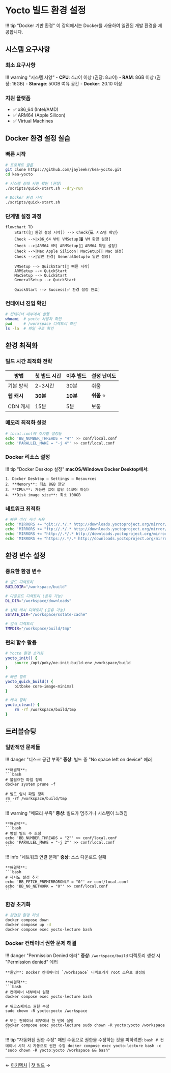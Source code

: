 # Yocto 빌드 환경 설정

!!! tip "Docker 기반 환경"
    이 강의에서는 Docker를 사용하여 일관된 개발 환경을 제공합니다.

## 시스템 요구사항

### 최소 요구사항

!!! warning "시스템 사양"
    - **CPU**: 4코어 이상 (권장: 8코어)
    - **RAM**: 8GB 이상 (권장: 16GB)
    - **Storage**: 50GB 여유 공간
    - **Docker**: 20.10 이상

### 지원 플랫폼

- ✅ x86_64 (Intel/AMD)
- ✅ ARM64 (Apple Silicon)
- ✅ Virtual Machines

## Docker 환경 설정 실습

### 빠른 시작

```bash
# 프로젝트 클론
git clone https://github.com/jayleekr/kea-yocto.git
cd kea-yocto

# 시스템 상태 사전 확인 (권장)
./scripts/quick-start.sh --dry-run

# Docker 환경 시작
./scripts/quick-start.sh
```

### 단계별 설정 과정

```mermaid
flowchart TD
    Start([🎯 환경 설정 시작]) --> Check{💻 시스템 확인}
    Check -->|x86_64 VM| VMSetup[🖥️ VM 환경 설정]
    Check -->|ARM64 VM| ARMSetup[🔧 ARM64 특별 설정]
    Check -->|Mac Apple Silicon| MacSetup[🍎 Mac 설정]
    Check -->|일반 환경| GeneralSetup[⚙️ 일반 설정]
    
    VMSetup --> QuickStart[🚀 빠른 시작]
    ARMSetup --> QuickStart
    MacSetup --> QuickStart
    GeneralSetup --> QuickStart
    
    QuickStart --> Success[✅ 환경 설정 완료]
```

### 컨테이너 진입 확인

```bash
# 컨테이너 내부에서 실행
whoami  # yocto 사용자 확인
pwd     # /workspace 디렉토리 확인
ls -la  # 파일 구조 확인
```

## 환경 최적화

### 빌드 시간 최적화 전략

| 방법 | 첫 빌드 시간 | 이후 빌드 | 설정 난이도 |
|------|-------------|-----------|------------|
| 기본 방식 | 2-3시간 | 30분 | 쉬움 |
| **웹 캐시** | **30분** | **10분** | **쉬움** ⭐ |
| CDN 캐시 | 15분 | 5분 | 보통 |

### 메모리 최적화 설정

```bash
# local.conf에 추가할 설정들
echo 'BB_NUMBER_THREADS = "4"' >> conf/local.conf
echo 'PARALLEL_MAKE = "-j 4"' >> conf/local.conf
```

### Docker 리소스 설정

!!! tip "Docker Desktop 설정"
    **macOS/Windows Docker Desktop에서:**
    
    1. Docker Desktop → Settings → Resources
    2. **Memory**: 최소 8GB 할당
    3. **CPUs**: 가능한 많이 할당 (4코어 이상)
    4. **Disk image size**: 최소 100GB

### 네트워크 최적화

```bash
# 빠른 미러 서버 사용
echo 'MIRRORS += "git://.*/.* http://downloads.yoctoproject.org/mirror/sources/"' >> conf/local.conf
echo 'MIRRORS += "ftp://.*/.* http://downloads.yoctoproject.org/mirror/sources/"' >> conf/local.conf
echo 'MIRRORS += "http://.*/.* http://downloads.yoctoproject.org/mirror/sources/"' >> conf/local.conf
echo 'MIRRORS += "https://.*/.* http://downloads.yoctoproject.org/mirror/sources/"' >> conf/local.conf
```

## 환경 변수 설정

### 중요한 환경 변수

```bash
# 빌드 디렉토리
BUILDDIR="/workspace/build"

# 다운로드 디렉토리 (공유 가능)
DL_DIR="/workspace/downloads"

# 상태 캐시 디렉토리 (공유 가능)  
SSTATE_DIR="/workspace/sstate-cache"

# 임시 디렉토리
TMPDIR="/workspace/build/tmp"
```

### 편의 함수 활용

```bash
# Yocto 환경 초기화
yocto_init() {
    source /opt/poky/oe-init-build-env /workspace/build
}

# 빠른 빌드
yocto_quick_build() {
    bitbake core-image-minimal
}

# 캐시 정리
yocto_clean() {
    rm -rf /workspace/build/tmp
}
```

## 트러블슈팅

### 일반적인 문제들

!!! danger "디스크 공간 부족"
    **증상**: 빌드 중 "No space left on device" 에러
    
    **해결책**:
    ```bash
    # 불필요한 파일 정리
    docker system prune -f
    
    # 빌드 임시 파일 정리
    rm -rf /workspace/build/tmp
    ```

!!! warning "메모리 부족"
    **증상**: 빌드가 멈추거나 시스템이 느려짐
    
    **해결책**:
    ```bash
    # 병렬 빌드 수 조정
    echo 'BB_NUMBER_THREADS = "2"' >> conf/local.conf
    echo 'PARALLEL_MAKE = "-j 2"' >> conf/local.conf
    ```

!!! info "네트워크 연결 문제"
    **증상**: 소스 다운로드 실패
    
    **해결책**:
    ```bash
    # 재시도 설정 추가
    echo 'BB_FETCH_PREMIRRORONLY = "0"' >> conf/local.conf
    echo 'BB_NO_NETWORK = "0"' >> conf/local.conf
    ```

### 환경 초기화

```bash
# 완전한 환경 리셋
docker compose down
docker compose up -d
docker compose exec yocto-lecture bash
```

### Docker 컨테이너 권한 문제 해결

!!! danger "Permission Denied 에러"
    **증상**: `/workspace/build` 디렉토리 생성 시 "Permission denied" 에러
    
    **원인**: Docker 컨테이너의 `/workspace` 디렉토리가 root 소유로 설정됨
    
    **해결책**:
    ```bash
    # 컨테이너 내부에서 실행
    docker compose exec yocto-lecture bash
    
    # 워크스페이스 권한 수정
    sudo chown -R yocto:yocto /workspace
    
    # 또는 컨테이너 외부에서 한 번에 실행
    docker compose exec yocto-lecture sudo chown -R yocto:yocto /workspace
    ```

!!! tip "자동화된 권한 수정"
    매번 수동으로 권한을 수정하는 것을 피하려면:
    ```bash
    # 컨테이너 시작 시 자동으로 권한 수정
    docker compose exec yocto-lecture bash -c "sudo chown -R yocto:yocto /workspace && bash"
    ```

---

← [아키텍처](architecture.md) | [첫 빌드](first-build.md) → 